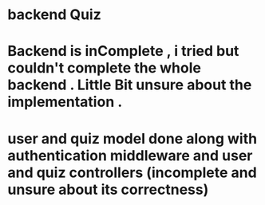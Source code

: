 # backend Quiz
# Backend is inComplete , i tried but couldn't complete the whole backend . Little Bit unsure about the implementation .
# user and quiz model done along with authentication middleware and user and quiz controllers (incomplete and unsure about its correctness)
